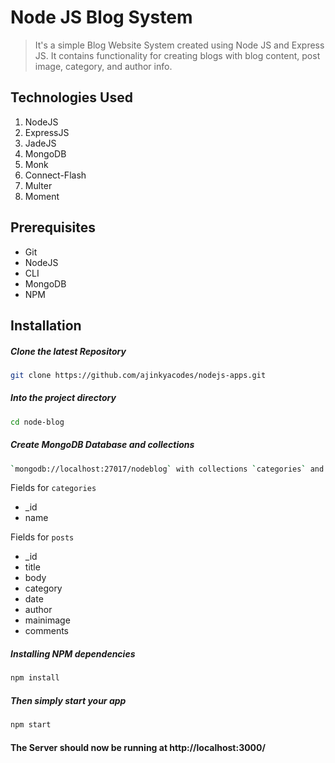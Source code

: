 # Node JS Blog System
> It's a simple Blog Website System created using Node JS and Express JS. It contains functionality for creating blogs with blog content, post image, category, and author info.

## Technologies Used
1.  NodeJS
2.  ExpressJS
3.  JadeJS
4.  MongoDB
5.  Monk
6.  Connect-Flash
7.  Multer
8.  Moment

## Prerequisites
- Git
- NodeJS
- CLI
- MongoDB
- NPM

## Installation

##### Clone the latest Repository

```bash
git clone https://github.com/ajinkyacodes/nodejs-apps.git
```

##### Into the project directory

```bash
cd node-blog
```

##### Create MongoDB Database and collections

```bash
`mongodb://localhost:27017/nodeblog` with collections `categories` and `posts`
```

Fields for `categories`
- _id
- name

Fields for `posts`
- _id
- title
- body
- category
- date
- author
- mainimage
- comments

##### Installing NPM dependencies

```bash
npm install
```

##### Then simply start your app

```bash
npm start
```

#### The Server should now be running at http://localhost:3000/ 
